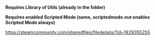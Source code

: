 **Requires Library of Utils (already in the folder)**

**Requires enabled Scripted Mode (same, scriptedmode.nut enables Scripted Mode always)**

https://steamcommunity.com/sharedfiles/filedetails/?id=1829355255